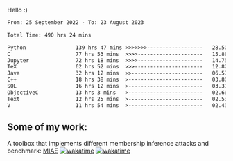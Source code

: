 Hello :)


<!--START_SECTION:waka-->

```txt
From: 25 September 2022 - To: 23 August 2023

Total Time: 490 hrs 24 mins

Python                139 hrs 47 mins >>>>>>>------------------   28.50 %
C                     77 hrs 53 mins  >>>>---------------------   15.88 %
Jupyter               72 hrs 18 mins  >>>>---------------------   14.75 %
TeX                   62 hrs 52 mins  >>>----------------------   12.82 %
Java                  32 hrs 12 mins  >>-----------------------   06.57 %
C++                   18 hrs 38 mins  >------------------------   03.80 %
SQL                   16 hrs 12 mins  >------------------------   03.31 %
ObjectiveC            13 hrs 3 mins   >------------------------   02.66 %
Text                  12 hrs 25 mins  >------------------------   02.53 %
V                     11 hrs 54 mins  >------------------------   02.43 %
```

<!--END_SECTION:waka-->

## Some of my work: 

A toolbox that implements different membership inference attacks and benchmark: [MIAE](https://github.com/RPI-DSPlab) [![wakatime](https://wakatime.com/badge/user/18ac89f5-baf8-49e6-a5ee-d9272435ce3a/project/3e6541fd-578f-4d9d-9080-f2a42b2d10e1.svg)](https://wakatime.com/badge/user/18ac89f5-baf8-49e6-a5ee-d9272435ce3a/project/3e6541fd-578f-4d9d-9080-f2a42b2d10e1) [![wakatime](https://wakatime.com/badge/user/18ac89f5-baf8-49e6-a5ee-d9272435ce3a/project/5d5826e9-c6d6-4d86-8b00-0d1608c5f167.svg)](https://wakatime.com/badge/user/18ac89f5-baf8-49e6-a5ee-d9272435ce3a/project/5d5826e9-c6d6-4d86-8b00-0d1608c5f167)
